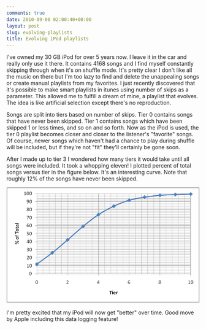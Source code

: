 ```yaml
---
comments: true
date: 2010-09-08 02:00:40+00:00
layout: post
slug: evolving-playlists
title: Evolving iPod playlists
---
```


I've owned my 30 GB iPod for over 5 years now. I leave it in the car and really
only use it there. It contains 4168 songs and I find myself constantly skipping
through when it's on shuffle mode. It's pretty clear I don't like all the music
on there but I'm too lazy to find and delete the unappealing songs or create
manual playlists from my favorites. I just recently discovered that it's
possible to make smart playlists in itunes using number of skips as a parameter.
This allowed me to fulfill a dream of mine, a playlist that evolves. The idea is
like artificial selection except there's no reproduction.

Songs are split into tiers based on number of skips. Tier 0 contains songs that
have never been skipped. Tier 1 contains songs which have been skipped 1 or less
times, and so on and so forth. Now as the iPod is used, the tier 0 playlist
becomes closer and closer to the listener's "favorite" songs. Of course, newer
songs which haven't had a chance to play during shuffle will be included, but if
they're not "fit" they'll certainly be gone soon.

After I made up to tier 3 I wondered how many tiers it would take until all
songs were included. It took a whopping eleven! I plotted percent of total songs
versus tier in the figure below. It's an interesting curve. Note that roughly
12% of the songs have never been skipped.

![Evolving playlist](/images/evolving-ipod-playlist.png)

I'm pretty excited that my iPod will now get "better" over time. Good move by
Apple including this data logging feature!
